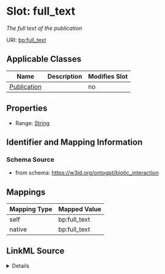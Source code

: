 

# Slot: full_text


_The full text of the publication_



URI: [bp:full_text](http://w3id.org/ontogpt/biotic-interaction-templatefull_text)



<!-- no inheritance hierarchy -->





## Applicable Classes

| Name | Description | Modifies Slot |
| --- | --- | --- |
| [Publication](Publication.md) |  |  no  |







## Properties

* Range: [String](String.md)





## Identifier and Mapping Information







### Schema Source


* from schema: https://w3id.org/ontogpt/biotic_interaction




## Mappings

| Mapping Type | Mapped Value |
| ---  | ---  |
| self | bp:full_text |
| native | bp:full_text |




## LinkML Source

<details>
```yaml
name: full_text
description: The full text of the publication
from_schema: https://w3id.org/ontogpt/biotic_interaction
rank: 1000
alias: full_text
owner: Publication
domain_of:
- Publication
range: string

```
</details>